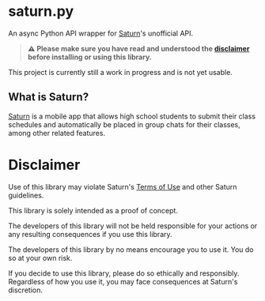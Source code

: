 # saturn.py
An async Python API wrapper for [Saturn](https://www.joinsaturn.com/)'s unofficial API.

> **:warning: Please make sure you have read and understood the [disclaimer](#disclaimer) before installing or using this library.**

This project is currently still a work in progress and is not yet usable.

## What is Saturn?
[Saturn](https://www.joinsaturn.com/) is a mobile app that allows high school students to submit their class schedules and automatically be placed in group chats for their classes, among other related features. 

# Disclaimer
Use of this library may violate Saturn's [Terms of Use](https://www.joinsaturn.com/terms-of-use) and other Saturn guidelines.

This library is solely intended as a proof of concept.

The developers of this library will not be held responsible for your actions or any resulting consequences if you use this library.

The developers of this library by no means encourage you to use it. You do so at your own risk.

If you decide to use this library, please do so ethically and responsibly. Regardless of how you use it, you may face consequences at Saturn's discretion.
